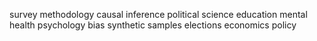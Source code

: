 survey methodology
causal inference
political science
education
mental health
psychology
bias
synthetic samples
elections
economics
policy